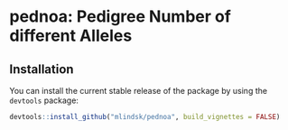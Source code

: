 pednoa: Pedigree Number of different Alleles
================

<!-- badges: start -->

<!-- badges: end -->

## Installation

You can install the current stable release of the package by using the
`devtools` package:

``` r
devtools::install_github("mlindsk/pednoa", build_vignettes = FALSE)
```
